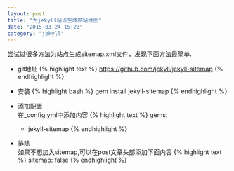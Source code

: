 ```yaml
---
layout: post
title: "为jekyll站点生成网站地图"
date: "2015-03-24 15:23"
category: "jekyll"
--- 
```


尝试过很多方法为站点生成sitemap.xml文件，发现下面方法最简单.

* git地址
{% highlight text %}
https://github.com/jekyll/jekyll-sitemap
{% endhighlight %}

* 安装
{% highlight bash %}
gem  install jekyll-sitemap
{% endhighlight %}

* 添加配置  
在_config.yml中添加内容
{% highlight text %}
gems:
  - jekyll-sitemap
{% endhighlight %}

* 排除    
如果不想加入sitemap,可以在post文章头部添加下面内容
{% highlight text %}
sitemap: false
{% endhighlight %}




